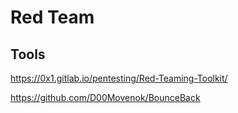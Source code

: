 # Red Team

## Tools

https://0x1.gitlab.io/pentesting/Red-Teaming-Toolkit/

https://github.com/D00Movenok/BounceBack
